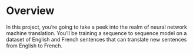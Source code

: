 # Overview 
In this project, you’re going to take a peek into the realm of neural network machine translation. You’ll be training a sequence to sequence model on a dataset of English and French sentences that can translate new sentences from English to French.

